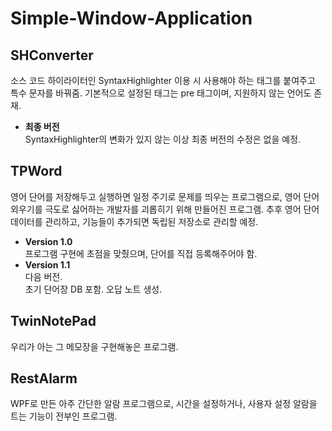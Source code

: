 # Simple-Window-Application  

SHConverter
-----------
  
소스 코드 하이라이터인 SyntaxHighlighter 이용 시 사용해야 하는 태그를 붙여주고 특수 문자를 바꿔줌.
기본적으로 설정된 태그는 pre 태그이며, 지원하지 않는 언어도 존재.
- **최종 버전**  
SyntaxHighlighter의 변화가 있지 않는 이상 최종 버전의 수정은 없을 예정.    

TPWord
------------
  
영어 단어를 저장해두고 실행하면 일정 주기로 문제를 띄우는 프로그램으로, 
영어 단어 외우기를 극도로 싫어하는 개발자를 괴롭히기 위해 만들어진 프로그램.
추후 영어 단어 데이터를 관리하고, 기능들이 추가되면 독립된 저장소로 관리할 예정.  
- **Version 1.0**  
프로그램 구현에 초점을 맞췄으며, 단어를 직접 등록해주어야 함.  
- **Version 1.1**  
다음 버전.  
초기 단어장 DB 포함.
오답 노트 생성.
  
TwinNotePad
------------
  
우리가 아는 그 메모장을 구현해놓은 프로그램.
  
RestAlarm
------------
  
WPF로 만든 아주 간단한 알람 프로그램으로, 
시간을 설정하거나, 사용자 설정 알람을 트는 기능이 전부인 프로그램.